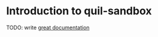 # Introduction to quil-sandbox

TODO: write [great documentation](http://jacobian.org/writing/great-documentation/what-to-write/)
